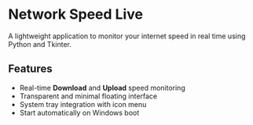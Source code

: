# Network Speed Live

A lightweight application to monitor your internet speed in real time using Python and Tkinter.

## Features
- Real-time **Download** and **Upload** speed monitoring
- Transparent and minimal floating interface
- System tray integration with icon menu
- Start automatically on Windows boot
